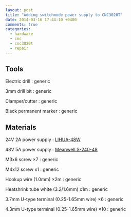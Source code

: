 ```yaml
---
layout: post
title: "Adding switchmode power supply to CNC3020T"
date: 2014-03-16 17:44:10 +0400
comments: true
categories:
  - hardware
  - cnc
  - cnc3020t
  - repair
---
```


Tools
-----

Electric drill
: generic

3mm drill bit
: generic

Clamper/cutter
: generic

Black permanent marker
: generic

Materials
---------

24V 2A power supply
: [LIHUA-48W][]

48V 5A power supply
: [Meanwell S-240-48][]

M3x6 screw ×7
: generic

M4x12 screw x1
: generic

Hookup wire (1.0mm) ×2m
: generic

Heatshrink tube white (3.2/1.6mm) x1m
: generic

3.7mm U-type terminal (0.25-1.65mm wire) ×6
: generic

4.3mm U-type terminal (0.25-1.65mm wire) ×10
: generic

[lihua-48w]:         http://www.ebay.com/itm/200914674637
[meanwell s-240-48]: http://www.ebay.com/itm/121214164830
